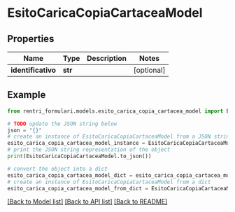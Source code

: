 # EsitoCaricaCopiaCartaceaModel


## Properties

Name | Type | Description | Notes
------------ | ------------- | ------------- | -------------
**identificativo** | **str** |  | [optional] 

## Example

```python
from rentri_formulari.models.esito_carica_copia_cartacea_model import EsitoCaricaCopiaCartaceaModel

# TODO update the JSON string below
json = "{}"
# create an instance of EsitoCaricaCopiaCartaceaModel from a JSON string
esito_carica_copia_cartacea_model_instance = EsitoCaricaCopiaCartaceaModel.from_json(json)
# print the JSON string representation of the object
print(EsitoCaricaCopiaCartaceaModel.to_json())

# convert the object into a dict
esito_carica_copia_cartacea_model_dict = esito_carica_copia_cartacea_model_instance.to_dict()
# create an instance of EsitoCaricaCopiaCartaceaModel from a dict
esito_carica_copia_cartacea_model_from_dict = EsitoCaricaCopiaCartaceaModel.from_dict(esito_carica_copia_cartacea_model_dict)
```
[[Back to Model list]](../README.md#documentation-for-models) [[Back to API list]](../README.md#documentation-for-api-endpoints) [[Back to README]](../README.md)


